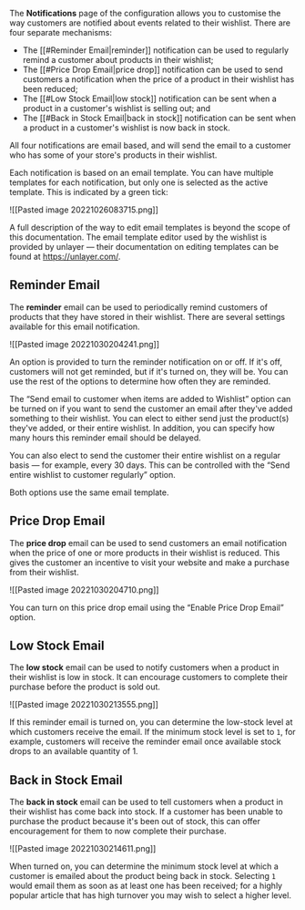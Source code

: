 The **Notifications** page of the configuration allows you to customise the way customers are notified about events related to their wishlist. There are four separate mechanisms:

- The [[#Reminder Email|reminder]] notification can be used to regularly remind a customer about products in their wishlist;
- The [[#Price Drop Email|price drop]] notification can be used to send customers a notification when the price of a product in their wishlist has been reduced;
- The [[#Low Stock Email|low stock]] notification can be sent when a product in a customer's wishlist is selling out; and
- The [[#Back in Stock Email|back in stock]] notification can be sent when a product in a customer's wishlist is now back in stock.

All four notifications are email based, and will send the email to a customer who has some of your store's products in their wishlist.

Each notification is based on an email template. You can have multiple templates for each notification, but only one is selected as the active template. This is indicated by a green tick:

![[Pasted image 20221026083715.png]]

A full description of the way to edit email templates is beyond the scope of this documentation. The email template editor used by the wishlist is provided by unlayer — their documentation on editing templates can be found at https://unlayer.com/.

## Reminder Email

The **reminder** email can be used to periodically remind customers of products that they have stored in their wishlist. There are several settings available for this email notification.

![[Pasted image 20221030204241.png]]

An option is provided to turn the reminder notification on or off. If it's off, customers will not get reminded, but if it's turned on, they will be. You can use the rest of the options to determine how often they are reminded.

The “Send email to customer when items are added to Wishlist” option can be turned on if you want to send the customer an email after they've added something to their wishlist. You can elect to either send just the product(s) they've added, or their entire wishlist. In addition, you can specify how many hours this reminder email should be delayed.

You can also elect to send the customer their entire wishlist on a regular basis — for example, every 30 days. This can be controlled with the “Send entire wishlist to customer regularly” option.

Both options use the same email template.

## Price Drop Email

The **price drop** email can be used to send customers an email notification when the price of one or more products in their wishlist is reduced. This gives the customer an incentive to visit your website and make a purchase from their wishlist.

![[Pasted image 20221030204710.png]]

You can turn on this price drop email using the “Enable Price Drop Email” option.

## Low Stock Email

The **low stock** email can be used to notify customers when a product in their wishlist is low in stock. It can encourage customers to complete their purchase before the product is sold out.

![[Pasted image 20221030213555.png]]

If this reminder email is turned on, you can determine the low-stock level at which customers receive the email. If the minimum stock level is set to `1`, for example, customers will receive the reminder email once available stock drops to an available quantity of 1.

## Back in Stock Email

The **back in stock** email can be used to tell customers when a product in their wishlist has come back into stock. If a customer has been unable to purchase the product because it's been out of stock, this can offer encouragement for them to now complete their purchase.

![[Pasted image 20221030214611.png]]

When turned on, you can determine the minimum stock level at which a customer is emailed about the product being back in stock. Selecting `1` would email them as soon as at least one has been received; for a highly popular article that has high turnover you may wish to select a higher level.